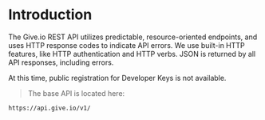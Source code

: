# Introduction

The Give.io REST API utilizes predictable, resource-oriented endpoints, and uses HTTP response codes to indicate API errors. We use built-in HTTP features, like HTTP authentication and HTTP verbs. JSON is returned by all API responses, including errors.

At this time, public registration for Developer Keys is not available.

> The base API is located here:

```none
https://api.give.io/v1/
```
